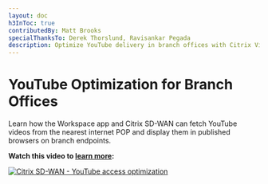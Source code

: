```yaml
---
layout: doc
h3InToc: true
contributedBy: Matt Brooks
specialThanksTo: Derek Thorslund, Ravisankar Pegada
description: Optimize YouTube delivery in branch offices with Citrix Virtual Apps and Desktops and Citrix SD-WAN.
---
```

# YouTube Optimization for Branch Offices

Learn how the Workspace app and Citrix SD-WAN can fetch YouTube videos from the nearest internet POP and display them in published browsers on branch endpoints.

**Watch this video to [learn more](https://www.youtube.com/watch?v=MgE7tqke4CQ):**

[![Citrix SD-WAN - YouTube access optimization](/en-us/tech-zone/learn/media/shared_video-placeholder.png)](https://www.youtube.com/watch?v=MgE7tqke4CQ)
